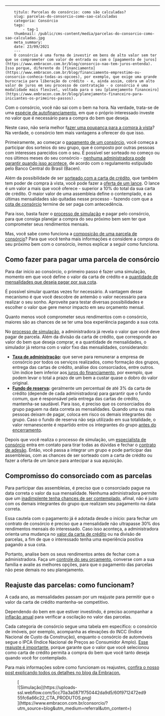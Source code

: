 ---
        titulo: Parcelas do consórcio: como são calculadas?
        slug: parcelas-do-consorcio-como-sao-calculadas
        categoria: Consórcio
        tags:
            - tag-1
        thumbnail: /public/cms-content/media/parcelas-do-consorcio-como-sao-calculadas.jpg
        meta_summary: 
        date: 23/09/2021
        ---
        O consórcio é uma forma de investir em bens de alto valor sem ter que se comprometer com valor de entrada ou com o [pagamento de juros](https://www.embracon.com.br/blog/consorcio-nao-tem-juros-entenda). Isso porque, diferente do [financiamento](https://www.embracon.com.br/blog/financiamento-emprestimo-ou-consorcio-conheca-todas-as-opcoes), por exemplo, que exige uma grande burocracia para liberação do crédito - e, ainda assim, cobra um alto valor de juros em seu processo de contratação - o consórcio é uma modalidade mais flexível, voltada para o seu [planejamento financeiro](https://www.embracon.com.br/blog/planejamento-financeiro-para-iniciantes-os-primeiros-passos).

Com o consórcio, você não sai com o bem na hora. Na verdade, trata-se de uma [espécie de autofinanciamento](https://www.embracon.com.br/blog/autofinanciamento-o-que-e-e-como-um-consorcio-pode-ajuda-lo), em que o próprio interessado investe no valor que é necessário para a compra do bem que deseja.

Neste caso, não seria melhor f[azer uma poupança para a compra à vista](https://www.embracon.com.br/blog/consorcio-ou-poupanca-quais-sao-as-diferencas-e-como-escolher)? Na verdade, o consórcio tem mais vantagens a oferecer do que isso.

Primeiramente, ao começar o [pagamento de um consórcio](https://www.embracon.com.br/blog/entenda-o-pagamento-do-bem-no-consorcio), você começa a participar dos sorteios do seu grupo, que é composto por outras pessoas com interesses parecidos com o seu. É possível ser sorteado no começo ou nos últimos meses do seu consórcio - [nenhuma administradora pode garantir quando isso acontece](https://www.embracon.com.br/blog/nao-existe-promessa-de-contemplacao-em-consorcio), de acordo com o regulamento estipulado pelo Banco Central do Brasil (Bacen).

Além da possibilidade de ser [sorteado com a carta de crédito](https://www.embracon.com.br/conhecaoconsorcio/como-sao-realizados-os-sorteios-nas-assembleias), que também tem poder de compra à vista, você pode fazer a [oferta de um lance](https://www.embracon.com.br/blog/como-fazer-oferta-de-lance-em-consorcio). O lance é um valor a mais que você oferece - superior a 10% do total da sua carta de crédito. O maior valor de uma assembleia define o contemplado, e as últimas mensalidades são quitadas nesse processo - fazendo com que a [cota de consórcio](https://www.embracon.com.br/blog/entenda-o-que-e-e-como-funciona-uma-cota-de-consorcio) termine de ser paga com antecedência.

Para isso, basta fazer o [processo de simulação](https://www.embracon.com.br/blog/descubra-como-fazer-uma-simulacao-no-consorcio) e pagar pelo consórcio, para que consiga planejar a compra do seu próximo bem sem ter que comprometer seus rendimentos mensais.

Mas, você sabe como funciona a [composição de uma parcela de consórcio](https://www.embracon.com.br/blog/qual-o-valor-ideal-da-parcela-mensal-de-um-consorcio)? Para que você tenha mais informações e considere a compra do seu próximo bem com o consórcio, iremos explicar a seguir como funciona.

Como fazer para pagar uma parcela de consórcio 
-----------------------------------------------

Para dar início ao consórcio, o primeiro passo é fazer uma simulação, momento em que você define o valor da carta de crédito e a [quantidade de mensalidades que deseja pagar por sua cota](https://www.embracon.com.br/blog/11-coisas-que-voce-precisa-saber-sobre-a-parcela-do-consorcio).

É possível simular quantas vezes for necessário. A vantagem desse mecanismo é que você descobre de antemão o valor necessário para realizar o seu sonho. Aproveite para testar diversas possibilidades e escolher o valor que gere menor impacto em seu orçamento mensal.

Quanto menos você comprometer seus rendimentos com o consórcio, maiores são as chances de se ter uma boa experiência pagando a sua cota.

No [processo de simulação](https://www.embracon.com.br/blog/simulacao-de-consorcio), a administradora já revela o valor que você deve pagar de parcela. Além da divisão da carta de crédito, que corresponde ao valor do bem que deseja comprar, e a quantidade de mensalidades, o simulador já retorna com o valor fixo das mensalidades, considerando:

- [**Taxa de administração**](https://www.embracon.com.br/blog/como-funciona-a-taxa-de-administracao-de-um-consorcio)**:** que serve para remunerar a empresa de consórcio por todos os serviços realizados, como formação dos grupos, entrega das cartas de crédito, análise dos consorciados, entre outros. Um índice bem inferior aos[ juros do financiamento](https://www.embracon.com.br/blog/entenda-quais-sao-as-6-maiores-desvantagens-do-financiamento?e4486b43_page=13), por exemplo, que podem levar o total a prazo de um bem a custar quase o dobro do valor original.
- [**Fundo de reserva**](https://www.embracon.com.br/blog/entenda-como-funciona-a-devolucao-do-fundo-de-reserva)**:** geralmente um percentual de até 3% da carta de crédito (depende de cada administradora) para garantir que o fundo comum, que é responsável pela entrega das cartas de crédito, mantenha-se saudável. Para isso, é preciso que os consorciados do grupo paguem na data correta as mensalidades. Quando uma ou mais pessoas deixam de pagar, coloca em risco os demais integrantes do grupo. Caso o fundo de reserva não seja utilizado em sua totalidade, o valor remanescente é repartido entre os integrantes do grupo [antes do encerramento](https://www.embracon.com.br/blog/como-funciona-o-encerramento-do-grupo-de-um-consorcio).

Depois que você realiza o processo de simulação, um [especialista de consórcio](https://www.embracon.com.br/blog/tudo-o-que-voce-precisa-saber-sobre-a-importancia-de-um-consultor-de-consorcio) entra em contato para tirar todas as dúvidas e fechar o [contrato de adesão](https://www.embracon.com.br/blog/saiba-o-que-avaliar-antes-de-assinar-um-contrato-de-consorcio). Então, você passa a integrar um grupo e pode participar das assembleias, com as chances de ser sorteado com a carta de crédito ou fazer a oferta de um lance para antecipar a sua aquisição.

Compromisso do consorciado com as parcelas 
-------------------------------------------

Para participar das assembleias, é preciso que o consorciado pague na data correta o valor da sua mensalidade. Nenhuma administradora permite que um [inadimplente tenha chances de ser contemplado](https://www.embracon.com.br/blog/nao-consigo-pagar-meu-consorcio-e-agora), afinal, não é justo com os demais integrantes do grupo que realizam seu pagamento na data correta.

Essa cautela com o pagamento já é adotada desde o início: para fechar um contrato de consórcio é preciso que a mensalidade não ultrapasse 30% dos rendimentos mensais do interessado. Caso isso aconteça, a administradora orienta uma mudança no [valor da carta de crédito](https://www.embracon.com.br/blog/tudo-o-que-voce-precisa-saber-sobre-a-carta-de-credito-de-consorcios) ou na divisão de parcelas, a fim de que o interessado tenha uma experiência positiva pagando a sua cota.

Portanto, analise bem os seus rendimentos antes de fechar com a administradora. Faça um [controle do seu orçamento](https://www.embracon.com.br/blog/a-importancia-de-organizar-e-fazer-um-orcamento-pessoal), converse com a sua família e avalie as melhores opções, para que o pagamento das parcelas não pese demais no seu planejamento.

Reajuste das parcelas: como funcionam? 
---------------------------------------

A cada ano, as mensalidades passam por um reajuste para permitir que o valor da carta de crédito mantenha-se competitivo.

Dependendo do bem em que estiver investindo, é preciso acompanhar a [inflação anual](https://www.embracon.com.br/blog/entenda-a-importancia-da-taxa-selic-e-da-inflacao) para verificar a oscilação no valor das parcelas.

Cada categoria de consórcio segue uma tabela em específico: o consórcio de imóveis, por exemplo, acompanha as elevações do INCC (Índice Nacional de Custo da Construção), enquanto o consórcio de automóveis segue o IPCA (Índice Nacional de Preços ao Consumidor Amplo). [Esse reajuste é importante](https://www.embracon.com.br/blog/reajuste-consorcio-como-e-feito), porque garante que o valor que você selecionou como carta de crédito permita a compra do bem que você tanto deseja quando você for contemplado.

Para mais informações sobre como funcionam os reajustes, [confira o nosso post explicando todos os detalhes no blog da Embracon.](https://www.embracon.com.br/blog/reajuste-do-consorcio-entenda)

<figure class="w-richtext-figure-type-image w-richtext-align-center">[<div>![Simulação](https://uploads-ssl.webflow.com/5cc70a3a0871f750442da9d5/60f9712472ed955fc6a66c22_CTA_PRODUTOS.png)</div>](https://www.embracon.com.br/consorcio/?utm_source=blog&utm_medium=referral&utm_content=)</figure>
        